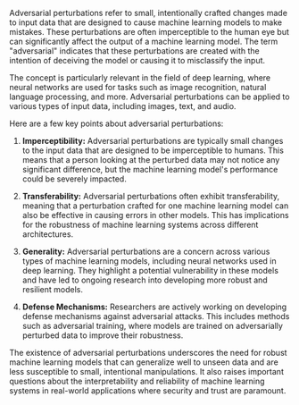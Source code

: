 Adversarial perturbations refer to small, intentionally crafted changes made to input data that are designed to cause machine learning models to make mistakes. These perturbations are often imperceptible to the human eye but can significantly affect the output of a machine learning model. The term "adversarial" indicates that these perturbations are created with the intention of deceiving the model or causing it to misclassify the input.

The concept is particularly relevant in the field of deep learning, where neural networks are used for tasks such as image recognition, natural language processing, and more. Adversarial perturbations can be applied to various types of input data, including images, text, and audio.

Here are a few key points about adversarial perturbations:

1. **Imperceptibility:** Adversarial perturbations are typically small changes to the input data that are designed to be imperceptible to humans. This means that a person looking at the perturbed data may not notice any significant difference, but the machine learning model's performance could be severely impacted.

2. **Transferability:** Adversarial perturbations often exhibit transferability, meaning that a perturbation crafted for one machine learning model can also be effective in causing errors in other models. This has implications for the robustness of machine learning systems across different architectures.

3. **Generality:** Adversarial perturbations are a concern across various types of machine learning models, including neural networks used in deep learning. They highlight a potential vulnerability in these models and have led to ongoing research into developing more robust and resilient models.

4. **Defense Mechanisms:** Researchers are actively working on developing defense mechanisms against adversarial attacks. This includes methods such as adversarial training, where models are trained on adversarially perturbed data to improve their robustness.

The existence of adversarial perturbations underscores the need for robust machine learning models that can generalize well to unseen data and are less susceptible to small, intentional manipulations. It also raises important questions about the interpretability and reliability of machine learning systems in real-world applications where security and trust are paramount.